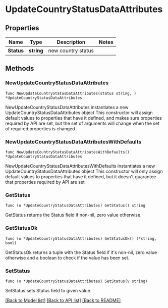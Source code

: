 # UpdateCountryStatusDataAttributes

## Properties

Name | Type | Description | Notes
------------ | ------------- | ------------- | -------------
**Status** | **string** | new country status | 

## Methods

### NewUpdateCountryStatusDataAttributes

`func NewUpdateCountryStatusDataAttributes(status string, ) *UpdateCountryStatusDataAttributes`

NewUpdateCountryStatusDataAttributes instantiates a new UpdateCountryStatusDataAttributes object
This constructor will assign default values to properties that have it defined,
and makes sure properties required by API are set, but the set of arguments
will change when the set of required properties is changed

### NewUpdateCountryStatusDataAttributesWithDefaults

`func NewUpdateCountryStatusDataAttributesWithDefaults() *UpdateCountryStatusDataAttributes`

NewUpdateCountryStatusDataAttributesWithDefaults instantiates a new UpdateCountryStatusDataAttributes object
This constructor will only assign default values to properties that have it defined,
but it doesn't guarantee that properties required by API are set

### GetStatus

`func (o *UpdateCountryStatusDataAttributes) GetStatus() string`

GetStatus returns the Status field if non-nil, zero value otherwise.

### GetStatusOk

`func (o *UpdateCountryStatusDataAttributes) GetStatusOk() (*string, bool)`

GetStatusOk returns a tuple with the Status field if it's non-nil, zero value otherwise
and a boolean to check if the value has been set.

### SetStatus

`func (o *UpdateCountryStatusDataAttributes) SetStatus(v string)`

SetStatus sets Status field to given value.



[[Back to Model list]](../README.md#documentation-for-models) [[Back to API list]](../README.md#documentation-for-api-endpoints) [[Back to README]](../README.md)


